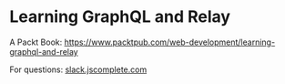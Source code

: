 # Learning GraphQL and Relay

A Packt Book: https://www.packtpub.com/web-development/learning-graphql-and-relay

For questions: [slack.jscomplete.com](http://slack.jscomplete.com/)
